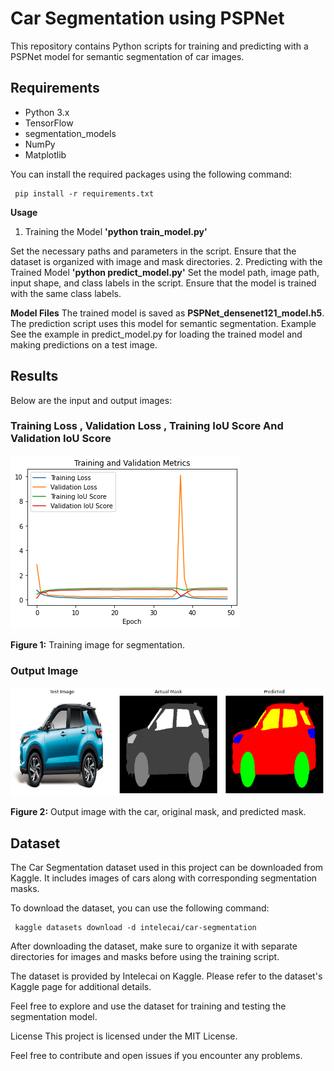 
# Car Segmentation using PSPNet

This repository contains Python scripts for training and predicting with a PSPNet model for semantic segmentation of car images.

## Requirements

- Python 3.x
- TensorFlow
- segmentation_models
- NumPy
- Matplotlib

You can install the required packages using the following command:


	 pip install -r requirements.txt

**Usage**

1. Training the Model **'python train_model.py'**

Set the necessary paths and parameters in the script.
Ensure that the dataset is organized with image and mask directories.
2. Predicting with the Trained Model **'python predict_model.py'**
Set the model path, image path, input shape, and class labels in the script.
Ensure that the model is trained with the same class labels.

**Model Files**
The trained model is saved as **PSPNet_densenet121_model.h5**.
The prediction script uses this model for semantic segmentation.
Example
See the example in predict_model.py for loading the trained model and making predictions on a test image.
## Results

Below are the input and output images:

### Training Loss , Validation Loss , Training IoU Score And Validation IoU Score

![Training Image](images/training_loss.png)

**Figure 1:** Training image for segmentation.

### Output Image

![Output Image](images/prediction_mask.png)

**Figure 2:** Output image with the car, original mask, and predicted mask.

## Dataset

The Car Segmentation dataset used in this project can be downloaded from Kaggle. It includes images of cars along with corresponding segmentation masks.

To download the dataset, you can use the following command:


	 kaggle datasets download -d intelecai/car-segmentation
After downloading the dataset, make sure to organize it with separate directories for images and masks before using the training script.

The dataset is provided by Intelecai on Kaggle. Please refer to the dataset's Kaggle page for additional details.

Feel free to explore and use the dataset for training and testing the segmentation model.

License
This project is licensed under the MIT License.

Feel free to contribute and open issues if you encounter any problems.
